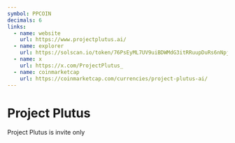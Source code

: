 ```yaml
---
symbol: PPCOIN
decimals: 6
links:
  - name: website
    url: https://www.projectplutus.ai/
  - name: explorer
    url: https://solscan.io/token/76PsEyML7UV9uiBDWMdG3itRRuupDuRs6nNpjNBpump
  - name: x
    url: https://x.com/ProjectPlutus_
  - name: coinmarketcap
    url: https://coinmarketcap.com/currencies/project-plutus-ai/
---
```


# Project Plutus

Project Plutus is invite only
